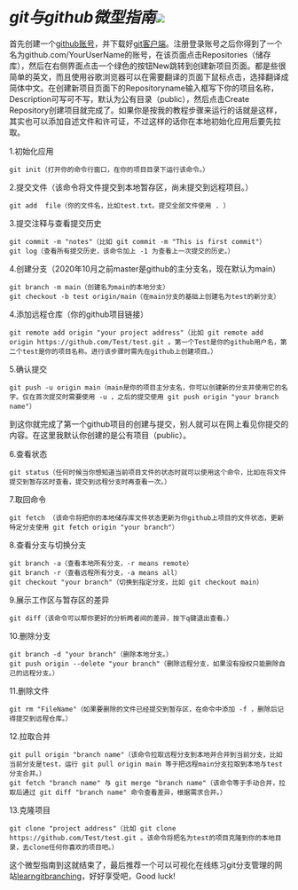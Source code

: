 ﻿# 					 *git与github微型指南*![](https://git-scm.com/images/logos/downloads/Git-Logo-2Color.png)

首先创建一个[github账号](https://github.com/)，并下载好[git客户端](https://git-scm.com/downloads)。注册登录账号之后你得到了一个名为github.com/YourUserName的账号，在该页面点击Repositories（储存库），然后在右侧界面点击一个绿色的按钮New跳转到创建新项目页面。都是些很简单的英文，而且使用谷歌浏览器可以在需要翻译的页面下鼠标点击，选择翻译成简体中文。在创建新项目页面下的Repositoryname输入框写下你的项目名称，Description可写可不写，默认为公有目录（public），然后点击Create Repository创建项目就完成了。如果你是按我的教程步骤来运行的话就是这样，其实也可以添加自述文件和许可证，不过这样的话你在本地初始化应用后要先拉取。

1.初始化应用

```
git init（打开你的命令行窗口，在你的项目目录下运行该命令。）
```

2.提交文件（该命令将文件提交到本地暂存区，尚未提交到远程项目。）

```
git add  file（你的文件名，比如test.txt。提交全部文件使用 . ）
```

3.提交注释与查看提交历史

```
git commit -m "notes"（比如 git commit -m "This is first commit"）
git log（查看所有提交历史，该命令加上 -1 为查看上一次提交的历史。）
```

4.创建分支（2020年10月之前master是github的主分支名，现在默认为main）

```
git branch -m main（创建名为main的本地分支） 
git checkout -b test origin/main（在main分支的基础上创建名为test的新分支）
```

4.添加远程仓库（你的github项目链接）

```
git remote add origin "your project address"（比如 git remote add origin https://github.com/Test/test.git 。第一个Test是你的github用户名，第二个test是你的项目名称。进行该步骤时需先在github上创建项目。）
```

5.确认提交

```
git push -u origin main（main是你的项目主分支名，你可以创建新的分支并使用它的名字。仅在首次提交时需要使用 -u ，之后的提交使用 git push origin "your branch name"）
```

到这你就完成了第一个github项目的创建与提交，别人就可以在网上看见你提交的内容。在这里我默认你创建的是公有项目（public）。

6.查看状态

```
git status（任何时候当你想知道当前项目文件的状态时就可以使用这个命令，比如在将文件提交到暂存区时查看，提交到远程分支时再查看一次。）
```

7.取回命令

```
git fetch （该命令将把你的本地储存库文件状态更新为你github上项目的文件状态，更新特定分支使用 git fetch origin "your branch"）
```

8.查看分支与切换分支

```
git branch -a（查看本地所有分支，-r means remote）
git branch -r（查看远程所有分支，-a means all）
git checkout "your branch"（切换到指定分支，比如 git checkout main） 
```

9.展示工作区与暂存区的差异

```
git diff（该命令可以帮你更好的分析两者间的差异，按下q键退出查看。）
```

10.删除分支

```
git branch -d "your branch"（删除本地分支。）
git push origin --delete "your branch"（删除远程分支，如果没有授权只能删除自己的远程分支。）
```

11.删除文件

```
git rm "FileName"（如果要删除的文件已经提交到暂存区，在命令中添加 -f ，删除后记得提交到远程仓库。）
```

12.拉取合并

```
git pull origin "branch name"（该命令拉取远程分支到本地并合并到当前分支，比如当前分支是test，运行 git pull origin main 等于把远程main分支拉取到本地与test分支合并。）
git fetch "branch name" 与 git merge "branch name"（该命令等于手动合并，拉取后通过 git diff "branch name" 命令查看差异，根据需求合并。）
```

13.克隆项目

```
git clone "project address"（比如 git clone https://github.com/Test/test.git 。该命令将把名为test的项目克隆到你的本地目录，去clone任何你喜欢的项目吧。）
```

这个微型指南到这就结束了，最后推荐一个可以可视化在线练习git分支管理的网站[learngitbranching](https://learngitbranching.js.org/)，好好享受吧，Good luck!